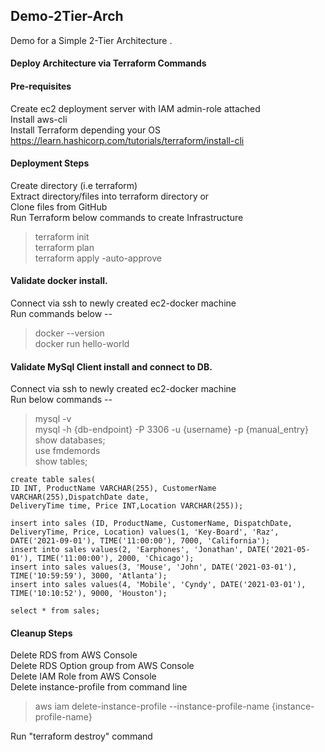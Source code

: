 ## Demo-2Tier-Arch
Demo for a Simple 2-Tier Architecture .

#### Deploy Architecture via Terraform Commands
#### Pre-requisites
Create ec2 deployment server with IAM admin-role attached\
Install aws-cli\
Install Terraform depending your OS\
https://learn.hashicorp.com/tutorials/terraform/install-cli


#### Deployment Steps
Create directory (i.e terraform)\
Extract directory/files into terraform directory or\
Clone files from GitHub\
Run Terraform below commands to create Infrastructure

> terraform init\
> terraform plan\
> terraform apply -auto-approve

#### Validate docker install.
Connect via ssh to newly created ec2-docker machine\
Run commands below --
> docker --version\
> docker run hello-world

#### Validate MySql Client install and connect to DB.
Connect via ssh to newly created ec2-docker machine\
Run below commands --
> mysql -v\
> mysql -h {db-endpoint} -P 3306 -u {username} -p {manual_entry}\
> show databases;\
> use fmdemords\
> show tables;

    create table sales(
    ID INT, ProductName VARCHAR(255), CustomerName VARCHAR(255),DispatchDate date,
    DeliveryTime time, Price INT,Location VARCHAR(255));

    insert into sales (ID, ProductName, CustomerName, DispatchDate, DeliveryTime, Price, Location) values(1, 'Key-Board', 'Raz', DATE('2021-09-01'), TIME('11:00:00'), 7000, 'California');
    insert into sales values(2, 'Earphones', 'Jonathan', DATE('2021-05-01'), TIME('11:00:00'), 2000, 'Chicago');
    insert into sales values(3, 'Mouse', 'John', DATE('2021-03-01'), TIME('10:59:59'), 3000, 'Atlanta');
    insert into sales values(4, 'Mobile', 'Cyndy', DATE('2021-03-01'), TIME('10:10:52'), 9000, 'Houston');

    select * from sales;


#### Cleanup Steps
Delete RDS from AWS Console\
Delete RDS Option group from AWS Console\
Delete IAM Role from AWS Console\
Delete instance-profile from command line
> aws iam delete-instance-profile --instance-profile-name {instance-profile-name}

Run "terraform destroy"  command

